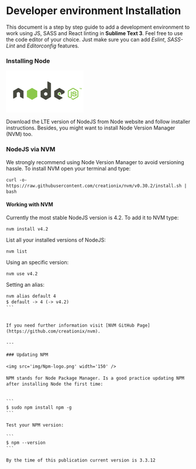 # Developer environment Installation
This document is a step by step guide to add a development environment to work using JS, SASS and React linting in **Sublime Text 3**. Feel free to use the code editor of your choice. Just make sure you can add *Eslint*, *SASS-Lint* and *Editorconfig* features.

### Installing Node
![NodeJS](img/nodejs.png)

Download the LTE version of NodeJS from Node website and follow installer instructions. Besides, you might want to install Node Version Manager (NVM) too.

### NodeJS via NVM

We strongly recommend using Node Version Manager to avoid versioning hassle.
To install NVM open your terminal and type:

````
curl -o- https://raw.githubusercontent.com/creationix/nvm/v0.30.2/install.sh | bash

````

#### Working with NVM

Currently the most stable NodeJS version is 4.2. To add it to NVM type:

````
nvm install v4.2
````

List all your installed versions of NodeJS:

````
nvm list
````

Using an specific version:

````
nvm use v4.2
````

Setting an alias:

````
nvm alias default 4
$ default -> 4 (-> v4.2)
```


If you need further information visit [NVM GitHub Page](https://github.com/creationix/nvm).

---

### Updating NPM

<img src='img/Npm-logo.png' width='150' />

NPM stands for Node Package Manager. Is a good practice updating NPM after installing Node the first time:


```
$ sudo npm install npm -g
```

Test your NPM version:

```
$ npm --version
```

By the time of this publication current version is 3.3.12










